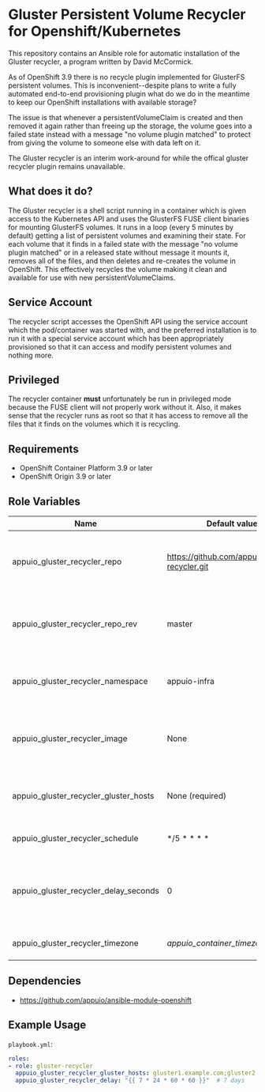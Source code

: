 # Gluster Persistent Volume Recycler for Openshift/Kubernetes

This repository contains an Ansible role for automatic installation of the
Gluster recycler, a program written by David McCormick.

As of OpenShift 3.9 there is no recycle plugin implemented for GlusterFS
persistent volumes. This is inconvenient--despite plans to write a fully
automated end-to-end provisioning plugin what do we do in the meantime to keep
our OpenShift installations with available storage?

The issue is that whenever a persistentVolumeClaim is created and then removed
it again rather than freeing up the storage, the volume goes into a failed
state instead with a message "no volume plugin matched" to protect from giving
the volume to someone else with data left on it.

The Gluster recycler is an interim work-around for while the offical gluster
recycler plugin remains unavailable.


## What does it do?

The Gluster recycler is a shell script running in a container which is given
access to the Kubernetes API and uses the GlusterFS FUSE client binaries for
mounting GlusterFS volumes. It runs in a loop (every 5 minutes by default)
getting a list of persistent volumes and examining their state. For each volume
that it finds in a failed state with the message "no volume plugin matched" or
in a released state without message it mounts it, removes all of the files, and
then deletes and re-creates the volume in OpenShift. This effectively recycles
the volume making it clean and available for use with new
persistentVolumeClaims.


## Service Account

The recycler script accesses the OpenShift API using the service account which
the pod/container was started with, and the preferred installation is to run it
with a special service account which has been appropriately provisioned so that
it can access and modify persistent volumes and nothing more.


## Privileged

The recycler container **must** unfortunately be run in privileged mode because
the FUSE client will not properly work without it. Also, it makes sense that
the recycler runs as root so that it has access to remove all the files that it
finds on the volumes which it is recycling.


## Requirements

* OpenShift Container Platform 3.9 or later
* OpenShift Origin 3.9 or later


## Role Variables

| Name                                  | Default value                                  | Description                                                          |
|---------------------------------------|------------------------------------------------|----------------------------------------------------------------------|
| appuio_gluster_recycler_repo          | https://github.com/appuio/gluster-recycler.git | Source repository to build the Gluster recycler from                 |
| appuio_gluster_recycler_repo_rev      | master                                         | Version of the Gluster recycler to build, i.e. Git ref of repo above |
| appuio_gluster_recycler_namespace     | appuio-infra                                   | Namespace to install Gluster recycler into                           |
| appuio_gluster_recycler_image         | None                                           | Image for recycler, uses image built on cluster by default           |
| appuio_gluster_recycler_gluster_hosts | None (required)                                | Semi-colon separated list of gluster hosts                           |
| appuio_gluster_recycler_schedule      | \*/5 \* \* \* \*                               | Execution schedule in cron format                                    |
| appuio_gluster_recycler_delay_seconds | 0                                              | Time in seconds to wait before recycling a volume after it failed    |
| appuio_gluster_recycler_timezone      | *appuio_container_timezone*, UTC               | Timezone of the container                                            |


## Dependencies

* <https://github.com/appuio/ansible-module-openshift>


## Example Usage

`playbook.yml`:

```yaml
roles:
- role: gluster-recycler
  appuio_gluster_recycler_gluster_hosts: gluster1.example.com;gluster2.example.com
  appuio_gluster_recycler_delay: "{{ 7 * 24 * 60 * 60 }}"  # 7 days
```
